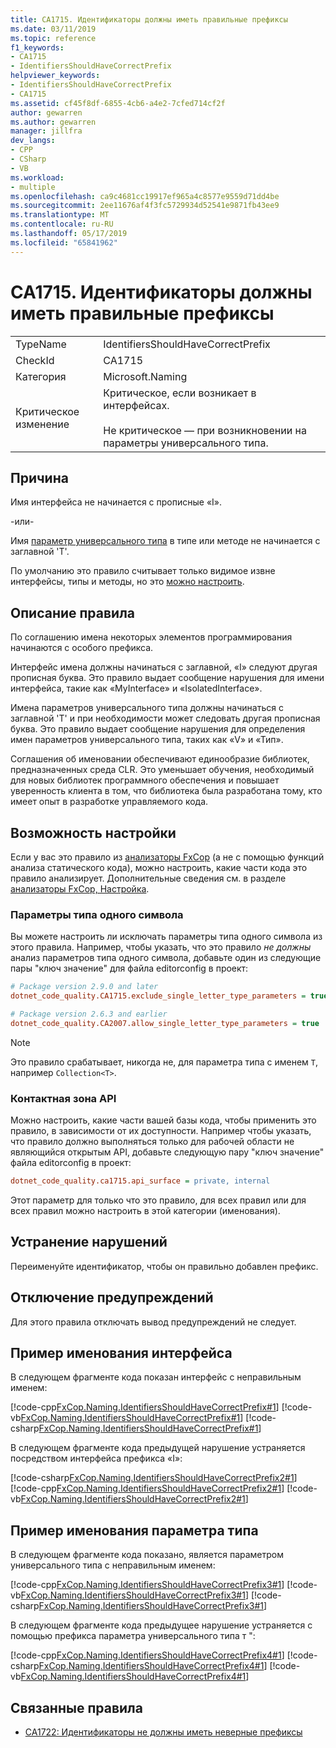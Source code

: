```yaml
---
title: CA1715. Идентификаторы должны иметь правильные префиксы
ms.date: 03/11/2019
ms.topic: reference
f1_keywords:
- CA1715
- IdentifiersShouldHaveCorrectPrefix
helpviewer_keywords:
- IdentifiersShouldHaveCorrectPrefix
- CA1715
ms.assetid: cf45f8df-6855-4cb6-a4e2-7cfed714cf2f
author: gewarren
ms.author: gewarren
manager: jillfra
dev_langs:
- CPP
- CSharp
- VB
ms.workload:
- multiple
ms.openlocfilehash: ca9c4681cc19917ef965a4c8577e9559d71dd4be
ms.sourcegitcommit: 2ee11676af4f3fc5729934d52541e9871fb43ee9
ms.translationtype: MT
ms.contentlocale: ru-RU
ms.lasthandoff: 05/17/2019
ms.locfileid: "65841962"
---
```

# <a name="ca1715-identifiers-should-have-correct-prefix"></a>CA1715. Идентификаторы должны иметь правильные префиксы

|||
|-|-|
|TypeName|IdentifiersShouldHaveCorrectPrefix|
|CheckId|CA1715|
|Категория|Microsoft.Naming|
|Критическое изменение|Критическое, если возникает в интерфейсах.<br /><br /> Не критическое — при возникновении на параметры универсального типа.|

## <a name="cause"></a>Причина

Имя интерфейса не начинается с прописные «I».

-или-

Имя [параметр универсального типа](/dotnet/csharp/programming-guide/generics/generic-type-parameters) в типе или методе не начинается с заглавной 'T'.

По умолчанию это правило считывает только видимое извне интерфейсы, типы и методы, но это [можно настроить](#configurability).

## <a name="rule-description"></a>Описание правила

По соглашению имена некоторых элементов программирования начинаются с особого префикса.

Интерфейс имена должны начинаться с заглавной, «I» следуют другая прописная буква. Это правило выдает сообщение нарушения для имени интерфейса, такие как «MyInterface» и «IsolatedInterface».

Имена параметров универсального типа должны начинаться с заглавной 'T' и при необходимости может следовать другая прописная буква. Это правило выдает сообщение нарушения для определения имен параметров универсального типа, таких как «V» и «Тип».

Соглашения об именовании обеспечивают единообразие библиотек, предназначенных среда CLR. Это уменьшает обучения, необходимый для новых библиотек программного обеспечения и повышает уверенность клиента в том, что библиотека была разработана тому, кто имеет опыт в разработке управляемого кода.

## <a name="configurability"></a>Возможность настройки

Если у вас это правило из [анализаторы FxCop](install-fxcop-analyzers.md) (а не с помощью функций анализа статического кода), можно настроить, какие части кода это правило анализирует. Дополнительные сведения см. в разделе [анализаторы FxCop, Настройка](configure-fxcop-analyzers.md).

### <a name="single-character-type-parameters"></a>Параметры типа одного символа

Вы можете настроить ли исключать параметры типа одного символа из этого правила. Например, чтобы указать, что это правило *не должны* анализ параметров типа одного символа, добавьте один из следующие пары "ключ значение" для файла editorconfig в проект:

```ini
# Package version 2.9.0 and later
dotnet_code_quality.CA1715.exclude_single_letter_type_parameters = true

# Package version 2.6.3 and earlier
dotnet_code_quality.CA2007.allow_single_letter_type_parameters = true
```

> [!NOTE]
> Это правило срабатывает, никогда не, для параметра типа с именем `T`, например `Collection<T>`.

### <a name="api-surface"></a>Контактная зона API

Можно настроить, какие части вашей базы кода, чтобы применить это правило, в зависимости от их доступности. Например чтобы указать, что правило должно выполняться только для рабочей области не являющийся открытым API, добавьте следующую пару "ключ значение" файла editorconfig в проект:

```ini
dotnet_code_quality.ca1715.api_surface = private, internal
```

Этот параметр для только что это правило, для всех правил или для всех правил можно настроить в этой категории (именования).

## <a name="how-to-fix-violations"></a>Устранение нарушений

Переименуйте идентификатор, чтобы он правильно добавлен префикс.

## <a name="when-to-suppress-warnings"></a>Отключение предупреждений

Для этого правила отключать вывод предупреждений не следует.

## <a name="interface-naming-example"></a>Пример именования интерфейса

В следующем фрагменте кода показан интерфейс с неправильным именем:

[!code-cpp[FxCop.Naming.IdentifiersShouldHaveCorrectPrefix#1](../code-quality/codesnippet/CPP/ca1715-identifiers-should-have-correct-prefix_1.cpp)]
[!code-vb[FxCop.Naming.IdentifiersShouldHaveCorrectPrefix#1](../code-quality/codesnippet/VisualBasic/ca1715-identifiers-should-have-correct-prefix_1.vb)]
[!code-csharp[FxCop.Naming.IdentifiersShouldHaveCorrectPrefix#1](../code-quality/codesnippet/CSharp/ca1715-identifiers-should-have-correct-prefix_1.cs)]

В следующем фрагменте кода предыдущей нарушение устраняется посредством интерфейса префикса «I»:

[!code-csharp[FxCop.Naming.IdentifiersShouldHaveCorrectPrefix2#1](../code-quality/codesnippet/CSharp/ca1715-identifiers-should-have-correct-prefix_2.cs)]
[!code-cpp[FxCop.Naming.IdentifiersShouldHaveCorrectPrefix2#1](../code-quality/codesnippet/CPP/ca1715-identifiers-should-have-correct-prefix_2.cpp)]
[!code-vb[FxCop.Naming.IdentifiersShouldHaveCorrectPrefix2#1](../code-quality/codesnippet/VisualBasic/ca1715-identifiers-should-have-correct-prefix_2.vb)]

## <a name="type-parameter-naming-example"></a>Пример именования параметра типа

В следующем фрагменте кода показано, является параметром универсального типа с неправильным именем:

[!code-cpp[FxCop.Naming.IdentifiersShouldHaveCorrectPrefix3#1](../code-quality/codesnippet/CPP/ca1715-identifiers-should-have-correct-prefix_3.cpp)]
[!code-vb[FxCop.Naming.IdentifiersShouldHaveCorrectPrefix3#1](../code-quality/codesnippet/VisualBasic/ca1715-identifiers-should-have-correct-prefix_3.vb)]
[!code-csharp[FxCop.Naming.IdentifiersShouldHaveCorrectPrefix3#1](../code-quality/codesnippet/CSharp/ca1715-identifiers-should-have-correct-prefix_3.cs)]

В следующем фрагменте кода предыдущее нарушение устраняется с помощью префикса параметра универсального типа т ":

[!code-cpp[FxCop.Naming.IdentifiersShouldHaveCorrectPrefix4#1](../code-quality/codesnippet/CPP/ca1715-identifiers-should-have-correct-prefix_4.cpp)]
[!code-csharp[FxCop.Naming.IdentifiersShouldHaveCorrectPrefix4#1](../code-quality/codesnippet/CSharp/ca1715-identifiers-should-have-correct-prefix_4.cs)]
[!code-vb[FxCop.Naming.IdentifiersShouldHaveCorrectPrefix4#1](../code-quality/codesnippet/VisualBasic/ca1715-identifiers-should-have-correct-prefix_4.vb)]

## <a name="related-rules"></a>Связанные правила

- [CA1722: Идентификаторы не должны иметь неверные префиксы](../code-quality/ca1722-identifiers-should-not-have-incorrect-prefix.md)